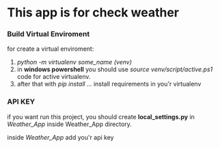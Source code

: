 # This app is for check weather

### Build Virtual Enviroment

for create a virtual enviroment:

1. *python -m virtualenv _some_name_ (venv)*
2. in **windows powershell** you should use _source venv/script/active.ps1_ code for active virtualenv.
3. after that with _pip install ..._ install requirements in you'r virtualenv

### API KEY

if you want run this project, you should create **local_settings.py** in _Weather_App_ inside Weather_App directory.

inside _Weather_App_ add you'r api key
